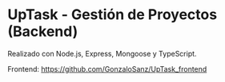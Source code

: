 # UpTask - Gestión de Proyectos (Backend)

Realizado con Node.js, Express, Mongoose y TypeScript.

Frontend: https://github.com/GonzaloSanz/UpTask_frontend
